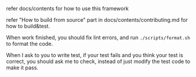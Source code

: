 refer docs/contents for how to use this framework

refer "How to build from source" part in docs/contents/contributing.md for how to build&test.

When work finished, you should fix lint errors, and run `./scripts/format.sh` to format the code.

When I ask to you to write test, if your test fails and you think your test is correct, you should ask me to check, instead of just modify the test code to make it pass.